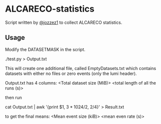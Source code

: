# ALCARECO-statistics
Script written by [@jozzez1](https://github.com/jozzez1) to collect ALCARECO statistics.

## Usage

Modify the DATASETMASK in the script.

./test.py > Output.txt

This will create one additional file, called EmptyDatasets.txt which contains datasets with either no files or zero events (only the lumi header).

Output.txt has 4 columns:
<DatasetName> <Number of events> <Total dataset size (MiB)> <total length of all the runs (s)>

then run

cat Output.txt | awk '{print $1, $3*1024/$2, $2/$4}' > Result.txt

to get the final means:
<DatasetName> <Mean event size (kiB)> <mean even rate (s)>